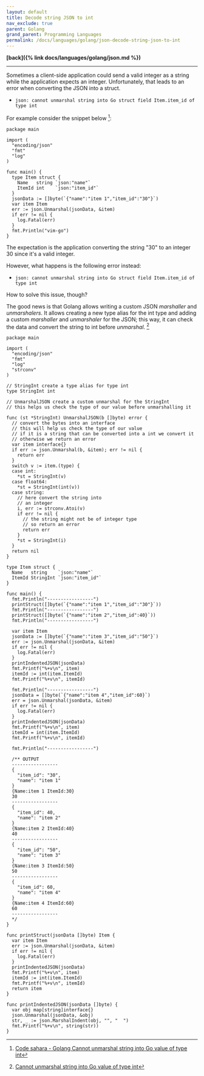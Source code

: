 ```yaml
---
layout: default
title: Decode string JSON to int
nav_exclude: true
parent: Golang
grand_parent: Programming Languages
permalink: /docs/languages/golang/json-decode-string-json-to-int
---
```


__[back]({% link docs/languages/golang/json.md %})__

-----

Sometimes a client-side application could send a valid integer as a string
while the application expects an integer. Unfortunately, that leads to an error
when converting the JSON into a struct.
- `json: cannot unmarshal string into Go struct field Item.item_id of type int`

For example consider the snippet below [^1]:

```golang
package main

import (
  "encoding/json"
  "fmt"
  "log"
)

func main() {
  type Item struct {
    Name   string `json:"name"`
    ItemId int    `json:"item_id"`
  }
  jsonData := []byte(`{"name":"item 1","item_id":"30"}`)
  var item Item
  err := json.Unmarshal(jsonData, &item)
  if err != nil {
    log.Fatal(err)
  }
  fmt.Println("vim-go")
}
```

The expectation is the application converting the string "30" to an integer 30
since it's a valid integer.

However, what happens is the following error instead:
- `json: cannot unmarshal string into Go struct field Item.item_id of type int`

How to solve this issue, though?

The good news is that Golang allows writing a custom JSON _marshaller_ and
_unmarshalers_. It allows creating a new type alias for the int type and adding
a custom _marshaller_ and _unmarshaler_ for the JSON; this way, it can check
the data and convert the string to int before _unmarshal_. [^2]

```golang
package main

import (
  "encoding/json"
  "fmt"
  "log"
  "strconv"
)

// StringInt create a type alias for type int
type StringInt int

// UnmarshalJSON create a custom unmarshal for the StringInt
// this helps us check the type of our value before unmarshalling it

func (st *StringInt) UnmarshalJSON(b []byte) error {
  // convert the bytes into an interface
  // this will help us check the type of our value
  // if it is a string that can be converted into a int we convert it
  // otherwise we return an error
  var item interface{}
  if err := json.Unmarshal(b, &item); err != nil {
    return err
  }
  switch v := item.(type) {
  case int:
    *st = StringInt(v)
  case float64:
    *st = StringInt(int(v))
  case string:
    // here convert the string into
    // an integer
    i, err := strconv.Atoi(v)
    if err != nil {
      // the string might not be of integer type
      // so return an error
      return err
    }
    *st = StringInt(i)
  }
  return nil
}

type Item struct {
  Name   string    `json:"name"`
  ItemId StringInt `json:"item_id"`
}

func main() {
  fmt.Println("-----------------")
  printStruct([]byte(`{"name":"item 1","item_id":"30"}`))
  fmt.Println("-----------------")
  printStruct([]byte(`{"name":"item 2","item_id":40}`))
  fmt.Println("-----------------")

  var item Item
  jsonData := []byte(`{"name":"item 3","item_id":"50"}`)
  err := json.Unmarshal(jsonData, &item)
  if err != nil {
    log.Fatal(err)
  }
  printIndentedJSON(jsonData)
  fmt.Printf("%+v\n", item)
  itemId := int(item.ItemId)
  fmt.Printf("%+v\n", itemId)

  fmt.Println("-----------------")
  jsonData = []byte(`{"name":"item 4","item_id":60}`)
  err = json.Unmarshal(jsonData, &item)
  if err != nil {
    log.Fatal(err)
  }
  printIndentedJSON(jsonData)
  fmt.Printf("%+v\n", item)
  itemId = int(item.ItemId)
  fmt.Printf("%+v\n", itemId)

  fmt.Println("-----------------")

  /** OUTPUT
  -----------------
  {
    "item_id": "30",
    "name": "item 1"
  }
  {Name:item 1 ItemId:30}
  30
  -----------------
  {
    "item_id": 40,
    "name": "item 2"
  }
  {Name:item 2 ItemId:40}
  40
  -----------------
  {
    "item_id": "50",
    "name": "item 3"
  }
  {Name:item 3 ItemId:50}
  50
  -----------------
  {
    "item_id": 60,
    "name": "item 4"
  }
  {Name:item 4 ItemId:60}
  60
  -----------------
  */
}

func printStruct(jsonData []byte) Item {
  var item Item
  err := json.Unmarshal(jsonData, &item)
  if err != nil {
    log.Fatal(err)
  }
  printIndentedJSON(jsonData)
  fmt.Printf("%+v\n", item)
  itemId := int(item.ItemId)
  fmt.Printf("%+v\n", itemId)
  return item
}

func printIndentedJSON(jsonData []byte) {
  var obj map[string]interface{}
  json.Unmarshal(jsonData, &obj)
  str, _ := json.MarshalIndent(obj, "", "  ")
  fmt.Printf("%+v\n", string(str))
}
```

[^1]: [Code sahara - Golang Cannot unmarshal string into Go value of type int](https://codesahara.com/blog/golang-cannot-unmarshal-string-into-go-value-of-type-int/)
[^2]: [Cannot unmarshal string into Go value of type int](https://github.com/Keithwachira/golang-decode-string-json-to-int)
